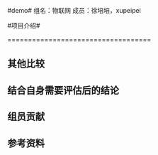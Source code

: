 #demo#
组名：物联网
成员：徐培培，xupeipei

#项目介绍#

===================================


## 其他比较 ##

## 结合自身需要评估后的结论 ##

## 组员贡献 ##

## 参考资料 ##
